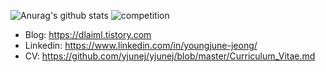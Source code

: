 

![Anurag's github stats](https://github-readme-stats.vercel.app/api?username=yjunej&theme=dark&show_icons=true&count_private=true) ![competition](https://road-to-kaggle-grandmaster.vercel.app/api/badges/youngjunjung/competition/light)

* Blog: https://dlaiml.tistory.com
* Linkedin: https://www.linkedin.com/in/youngjune-jeong/
* CV: https://github.com/yjunej/yjunej/blob/master/Curriculum_Vitae.md
